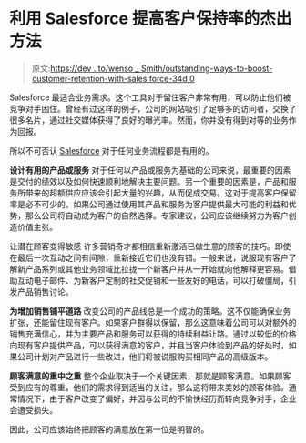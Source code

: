 # 利用 Salesforce 提高客户保持率的杰出方法

> 原文:[https://dev . to/wenso _ Smith/outstanding-ways-to-boost-customer-retention-with-sales force-34d 0](https://dev.to/wenso_smith/outstanding-ways-to-boost-customer-retention-with-salesforce-34d0)

Salesforce 最适合业务需求。这个工具对于留住客户非常有用，可以防止他们被竞争对手困住。曾经有过这样的例子，公司的网站吸引了足够多的访问者，交换了很多名片，通过社交媒体获得了良好的曝光率。然而，你并没有得到对等的业务作为回报。

所以不可否认 [Salesforce](http://www.wenso.co.uk/erp/salesforce/) 对于任何业务流程都是有用的。

**设计有用的产品或服务**
对于任何以产品或服务为基础的公司来说，最重要的因素是交付的绩效以及如何快速顺利地解决主要问题。另一个重要的因素是，产品和服务所带来的超额供应应该会引起大量的兴趣，从而促成交易。这对于提高客户保留率是必不可少的。如果公司通过使用其产品和服务为客户提供最大可能的利益和优势，那么公司将自动成为客户的自然选择。专家建议，公司应该继续努力为客户创造价值主张。

让潜在顾客变得敏感
许多营销奇才都相信重新激活已做生意的顾客的技巧。即使在最后一次互动之间有间隙，重新接近它们也没有错。一般来说，说服现有客户了解新产品系列或其他业务领域比拉拢一个新客户并从一开始就向他解释更容易。借助互动电子邮件、为新客户定制的社交促销和一些友好的电话，可以打破僵局，引发产品销售讨论。

**为增加销售铺平道路**
改变公司的产品线总是一个成功的策略。这不仅能确保业务扩张，还能留住现有客户。如果客户群得以保留，那么这意味着公司可以对额外的销售充满信心，并为主要产品和服务可以获得的持续利益让路。通过以较低的价格向现有客户提供产品，可以获得满意的客户，并且当客户体验到产品的好处时，如果公司计划对产品进行一些改进，他们将被说服购买相同产品的高级版本。

**顾客满意的重中之重**
整个企业取决于一个关键因素，那就是顾客满意。如果顾客受到应有的尊重，他们的需求得到适当的关注，那么这将带来美妙的顾客体验。通常情况下，由于客户改变了偏好，并因与公司的不愉快经历而转向竞争对手，企业会遭受损失。

因此，公司应该始终把顾客的满意放在第一位是明智的。